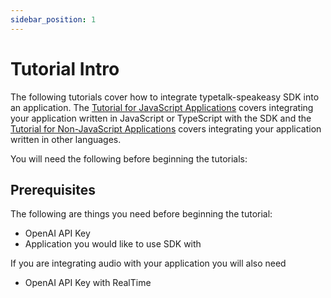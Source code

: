 ```yaml
---
sidebar_position: 1
---
```


# Tutorial Intro

The following tutorials cover how to integrate typetalk-speakeasy SDK into an application. The [Tutorial for JavaScript Applications](./tutorial_for_javascript_app)
covers integrating your application written in JavaScript or TypeScript with the SDK and the [Tutorial for Non-JavaScript Applications](./tutorial_for_non_javascript_app)
covers integrating your application written in other languages. 

You will need the following before beginning the tutorials:

## Prerequisites

The following are things you need before beginning the tutorial:

- OpenAI API Key
- Application you would like to use SDK with

If you are integrating audio with your application you will also need

- OpenAI API Key with RealTime
